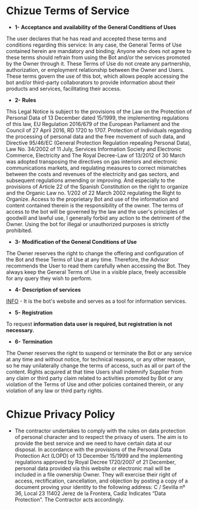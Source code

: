 # Chizue Terms of Service

- **1-** **Acceptance and availability of the General Conditions of Uses**

The user declares that he has read and accepted these terms and conditions regarding this service: In any case, the General Terms of Use contained herein are mandatory and binding; Anyone who does not agree to these terms should refrain from using the Bot and/or the services promoted by the Owner through it. These Terms of Use do not create any partnership, authorization, or employment relationship between the Owner and Users. These terms govern the use of this bot, which allows people accessing the bot and/or third-party collaborators to provide information about their products and services, facilitating their access.

- **2-** **Rules**

This Legal Notice is subject to the provisions of the Law on the Protection of Personal Data of 13 December dated 15/1999, the implementing regulations of this law, EU Regulation 2016/679 of the European Parliament and the Council of 27 April 2016, RD 1720 to 1707. Protection of individuals regarding the processing of personal data and the free movement of such data, and Directive 95/46/EC (General Protection Regulation repealing Personal Data), Law No. 34/2002 of 11 July, Services Information Society and Electronic Commerce, Electricity and The Royal Decree-Law of 13/2012 of 30 March was adopted transposing the directives on gas interiors and electronic communications markets, and regulating measures to correct mismatches between the costs and revenues of the electricity and gas sectors, and subsequent regulations amending or improving.
And especially to the provisions of Article 22 of the Spanish Constitution on the right to organize and the Organic Law no. 1/202 of 22 March 2002 regulating the Right to Organize.
Access to the proprietary Bot and use of the information and content contained therein is the responsibility of the owner.
The terms of access to the bot will be governed by the law and the user's principles of goodwill and lawful use, I generally forbid any action to the detriment of the Owner. Using the bot for illegal or unauthorized purposes is strictly prohibited.

- **3-** **Modification of the General Conditions of Use**

The Owner reserves the right to change the offering and configuration of the Bot and these Terms of Use at any time. Therefore, the Advisor recommends the User to read them carefully when accessing the Bot. They always keep the General Terms of Use in a visible place, freely accessible for any query they wish to perform.

- **4-** **Description of services**

[INFO] - It is the bot's website and serves as a tool for information services.

- **5-** **Registration**

To request **information data user is required, but registration is not necessary.**

- **6-** **Termination**

The Owner reserves the right to suspend or terminate the Bot or any service at any time and without notice, for technical reasons, or any other reason, so he may unilaterally change the terms of access, such as all or part of the content. Rights acquired at that time
Users shall indemnify Supplier from any claim or third party claim related to activities promoted by Bot or any violation of the Terms of Use and other policies contained therein, or any violation of any law or third party rights.


[INFO]: <https://github.com/KamelotWalker/chizue-ToS/blob/main/INFO.md>


# Chizue Privacy Policy

- The contractor undertakes to comply with the rules on data protection of personal character and to respect the privacy of users.
The aim is to provide the best service and we need to have certain data at our disposal.
In accordance with the provisions of the Personal Data Protection Act (LOPD) of 13 December 15/1999 and the implementing regulations approved by Royal Decree 1720/2007 of 21 December, personal data provided via this website or electronic mail will be included in a file ownership Owner. They will exercise their right of access, rectification, cancellation, and objection by posting a copy of a document proving your identity to the following address: C / Sevilla nº 36, Local 23 11402 Jerez de la Frontera, Cadiz Indicates “Data Protection”. The Contractor acts accordingly.

